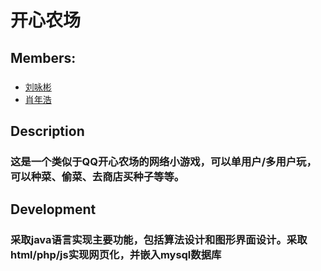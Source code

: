 # 开心农场
## Members:
### 
* [刘咏彬](https://www.github.com/williamking5)
* [肖年浩](https://www.github.com/nianhao)

## Description
### 这是一个类似于QQ开心农场的网络小游戏，可以单用户/多用户玩，可以种菜、偷菜、去商店买种子等等。

## Development
### 采取java语言实现主要功能，包括算法设计和图形界面设计。采取html/php/js实现网页化，并嵌入mysql数据库

